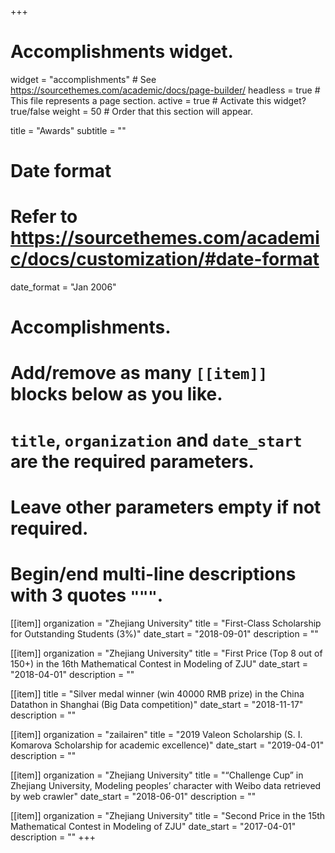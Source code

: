 +++
# Accomplishments widget.
widget = "accomplishments"  # See https://sourcethemes.com/academic/docs/page-builder/
headless = true  # This file represents a page section.
active = true  # Activate this widget? true/false
weight = 50  # Order that this section will appear.

title = "Awards"
subtitle = ""

# Date format
#   Refer to https://sourcethemes.com/academic/docs/customization/#date-format
date_format = "Jan 2006"

# Accomplishments.
#   Add/remove as many `[[item]]` blocks below as you like.
#   `title`, `organization` and `date_start` are the required parameters.
#   Leave other parameters empty if not required.
#   Begin/end multi-line descriptions with 3 quotes `"""`.

[[item]]
  organization = "Zhejiang University"
  title = "First-Class Scholarship for Outstanding Students (3%)"
  date_start = "2018-09-01"
  description = ""

[[item]]
  organization = "Zhejiang University"
  title = "First Price (Top 8 out of 150+) in the 16th Mathematical Contest in Modeling of ZJU"
  date_start = "2018-04-01"
  description = ""

[[item]]
  title = "Silver medal winner (win 40000 RMB prize) in the China Datathon in Shanghai (Big Data competition)"
  date_start = "2018-11-17"
  description = ""

[[item]]
  organization = "zailairen"
  title = "2019 Valeon Scholarship (S. I. Komarova Scholarship for academic excellence)"
  date_start = "2019-04-01"
  description = ""

[[item]]
  organization = "Zhejiang University"
  title = "“Challenge Cup” in Zhejiang University, Modeling peoples’ character with Weibo data
retrieved by web crawler"
  date_start = "2018-06-01"
  description = ""

[[item]]
  organization = "Zhejiang University"
  title = "Second Price in the 15th Mathematical Contest in Modeling of ZJU"
  date_start = "2017-04-01"
  description = ""
+++
